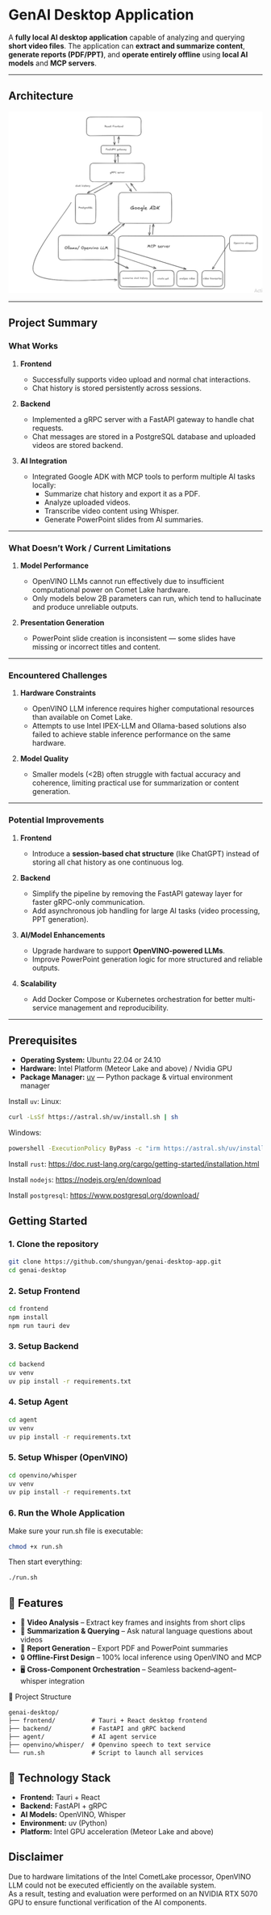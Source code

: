 # GenAI Desktop Application

A **fully local AI desktop application** capable of analyzing and querying **short video files**. The application can **extract and summarize content**, **generate reports (PDF/PPT)**, and  **operate entirely offline** using **local AI models** and **MCP servers**.

---

## Architecture

![alt text](image.png)

---

## Project Summary

### What Works
1. **Frontend**
   - Successfully supports video upload and normal chat interactions.  
   - Chat history is stored persistently across sessions.

2. **Backend**
   - Implemented a gRPC server with a FastAPI gateway to handle chat requests.  
   - Chat messages are stored in a PostgreSQL database and uploaded videos are stored backend.

3. **AI Integration**
   - Integrated Google ADK with MCP tools to perform multiple AI tasks locally:
     - Summarize chat history and export it as a PDF.  
     - Analyze uploaded videos.  
     - Transcribe video content using Whisper.  
     - Generate PowerPoint slides from AI summaries.

---

### What Doesn’t Work / Current Limitations
1. **Model Performance**
   - OpenVINO LLMs cannot run effectively due to insufficient computational power on Comet Lake hardware.  
   - Only models below 2B parameters can run, which tend to hallucinate and produce unreliable outputs.

2. **Presentation Generation**
   - PowerPoint slide creation is inconsistent — some slides have missing or incorrect titles and content.

---

### Encountered Challenges
1. **Hardware Constraints**
   - OpenVINO LLM inference requires higher computational resources than available on Comet Lake.  
   - Attempts to use Intel IPEX-LLM and Ollama-based solutions also failed to achieve stable inference performance on the same hardware.

2. **Model Quality**
   - Smaller models (<2B) often struggle with factual accuracy and coherence, limiting practical use for summarization or content generation.

---

### Potential Improvements
1. **Frontend**
   - Introduce a **session-based chat structure** (like ChatGPT) instead of storing all chat history as one continuous log.

2. **Backend**
   - Simplify the pipeline by removing the FastAPI gateway layer for faster gRPC-only communication.  
   - Add asynchronous job handling for large AI tasks (video processing, PPT generation).

3. **AI/Model Enhancements**
   - Upgrade hardware to support **OpenVINO-powered LLMs**.
   - Improve PowerPoint generation logic for more structured and reliable outputs.

4. **Scalability**
   - Add Docker Compose or Kubernetes orchestration for better multi-service management and reproducibility.



---

## Prerequisites

- **Operating System:** Ubuntu 22.04 or 24.10  
- **Hardware:** Intel Platform (Meteor Lake and above) / Nvidia GPU
- **Package Manager:** [uv](https://github.com/astral-sh/uv) — Python package & virtual environment manager  

Install `uv`:
Linux:
```bash
curl -LsSf https://astral.sh/uv/install.sh | sh
```
Windows:
```bash
powershell -ExecutionPolicy ByPass -c "irm https://astral.sh/uv/install.ps1 | iex"
```

Install `rust`:
https://doc.rust-lang.org/cargo/getting-started/installation.html

Install `nodejs`:
https://nodejs.org/en/download

Install `postgresql`:
https://www.postgresql.org/download/


## Getting Started

### 1. Clone the repository

```bash
git clone https://github.com/shungyan/genai-desktop-app.git
cd genai-desktop
```

### 2. Setup Frontend
```bash
cd frontend
npm install
npm run tauri dev
```

### 3. Setup Backend
```bash
cd backend
uv venv
uv pip install -r requirements.txt
```

### 4. Setup Agent
```bash
cd agent
uv venv
uv pip install -r requirements.txt
```

### 5. Setup Whisper (OpenVINO)
```bash
cd openvino/whisper
uv venv
uv pip install -r requirements.txt
```

### 6. Run the Whole Application

Make sure your run.sh file is executable:
```bash
chmod +x run.sh
```

Then start everything:
```bash
./run.sh
```

## 🧩 Features

- 🎥 **Video Analysis** – Extract key frames and insights from short clips  
- 🧾 **Summarization & Querying** – Ask natural language questions about videos  
- 📑 **Report Generation** – Export PDF and PowerPoint summaries  
- 🔒 **Offline-First Design** – 100% local inference using OpenVINO and MCP  
- 🖥️ **Cross-Component Orchestration** – Seamless backend–agent–whisper integration

📁 Project Structure
```
genai-desktop/
├── frontend/          # Tauri + React desktop frontend
├── backend/           # FastAPI and gRPC backend
├── agent/             # AI agent service
├── openvino/whisper/  # Openvino speech to text service
└── run.sh             # Script to launch all services
```

## 🧠 Technology Stack

- **Frontend:** Tauri + React  
- **Backend:** FastAPI + gRPC  
- **AI Models:** OpenVINO, Whisper  
- **Environment:** uv (Python) 
- **Platform:** Intel GPU acceleration (Meteor Lake and above)

## Disclaimer

Due to hardware limitations of the Intel CometLake processor, OpenVINO LLM could not be executed efficiently on the available system.  
As a result, testing and evaluation were performed on an NVIDIA RTX 5070 GPU to ensure functional verification of the AI components.

